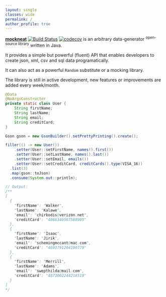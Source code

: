 ```yaml
---
layout: single
classes: wide
permalink: /
author_profile: true
---
```


[**mockneat**](https://github.com/nomemory/mockneat) [![Build Status](https://travis-ci.org/nomemory/mockneat.svg?branch=master)](https://travis-ci.org/nomemory/mockneat.svg?branch=master) [![codecov](https://codecov.io/gh/nomemory/mockneat/branch/master/graph/badge.svg)](https://codecov.io/gh/nomemory/mockneat)
 is an arbitrary data-generator <sup>open-source library</sup> written in Java.

It provides a simple but powerful (fluent) API that enables developers to create json, xml, csv and sql data programatically.

It can also act as a powerful `Random` substitute or a mocking library.

The library is still in active development, new features or improvements are added every week/month.

```java
@Data
@NoArgsConstructor
private static class User {
    String firstName;
    String lastName;
    String email;
    String creditCard;
}
```

```java
Gson gson = new GsonBuilder().setPrettyPrinting().create();

filler(() -> new User())
    .setter(User::setFirstName, names().first())
    .setter(User::setLastName, names().last())
    .setter(User::setEmail, emails())
    .setter(User::setCreditCard, creditCards().type(VISA_16))
  .list(3)
  .map(gson::toJson)
  .consume(System.out::println);

// Output:
/**
[
  {
    "firstName": "Walker",
    "lastName": "Kalawe",
    "email": "chirkodis@verizon.net",
    "creditCard": "4866340567588905"
  },
  {
    "firstName": "Isaac",
    "lastName": "Jirik",
    "email": "schemingmccant@mac.com",
    "creditCard": "4693791204190779"
  },
  {
    "firstName": "Merrill",
    "lastName": "Adams",
    "email": "swepthilda@mail.com",
    "creditCard": "4873002244218519"
  }
]
*/                      
```
